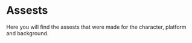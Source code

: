 # Assests

Here you will find the assests that were made for the character, platform and background.
